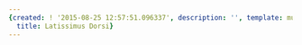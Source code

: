 ```yaml
---
{created: ! '2015-08-25 12:57:51.096337', description: '', template: muscle.html,
  title: Latissimus Dorsi}
---
```

